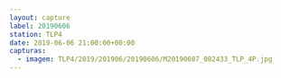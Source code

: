 ```yaml
---
layout: capture
label: 20190606
station: TLP4
date: 2019-06-06 21:00:00+00:00
capturas:
  - imagem: TLP4/2019/201906/20190606/M20190607_082433_TLP_4P.jpg
---
```

